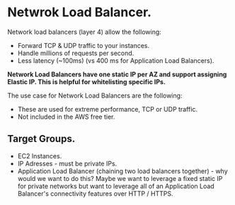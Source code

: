 # **Netwrok Load Balancer.**

Network load balancers (layer 4) allow the following:
* Forward TCP & UDP traffic to your instances.
* Handle millions of requests per second.
* Less latency (~100ms) (vs 400 ms for Application Load Balancers).

**Network Load Balancers have one static IP per AZ and support assigning Elastic IP. This is helpful for whitelisting specific IPs.**

The use case for Network Load Balancers are the following:

* These are used for extreme performance, TCP or UDP traffic.
* Not included in the AWS free tier.

## **Target Groups.**

* EC2 Instances.
* IP Adresses - must be private IPs.
* Application Load Balancer (chaining two load balancers together) - why would we want to do this? Maybe we want to leverage a fixed static IP for private networks but want to leverage all of an Application Load Balancer's connectivity features over HTTP / HTTPS.